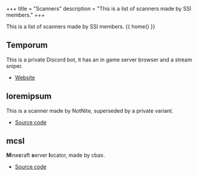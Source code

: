 +++
title = "Scanners"
description = "This is a list of scanners made by SSI members."
+++

This is a list of scanners made by SSI members.  {{ home() }}

## Temporum

This is a private Discord bot, it has an in game server browser and a stream sniper.

- [Website](https://temporum.org)

## loremipsum

This is a scanner made by NotNite, superseded by a private variant.

- [Source code](https://github.com/n2pm/loremipsum)

## mcsl

**M**ine**c**raft **s**erver **l**ocator, made by cbax.

- [Source code](https://github.com/LogoiLab/mcsl)
